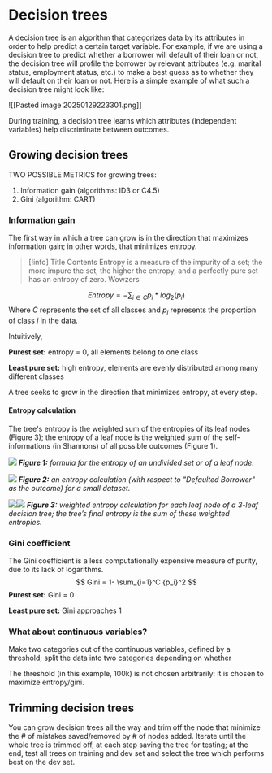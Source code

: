 # Decision trees
A decision tree is an algorithm that categorizes data by its attributes in order to help predict a certain target variable. For example, if we are using a decision tree to predict whether a borrower will default of their loan or not, the decision tree will profile the borrower by relevant attributes (e.g. marital status, employment status, etc.) to make a best guess as to whether they will default on their loan or not. Here is a simple example of what such a decision tree might look like:

![[Pasted image 20250129223301.png]]

During training, a decision tree learns which attributes (independent variables) help discriminate between outcomes.
## Growing decision trees
TWO POSSIBLE METRICS for growing trees:

1. Information gain (algorithms: ID3 or C4.5)
2. Gini (algorithm: CART)
### Information gain
The first way in which a tree can grow is in the direction that maximizes information gain; in other words, that minimizes entropy.


> [!info] Title
> Contents Entropy is a measure of the impurity of a set; the more impure the set, the higher the entropy, and a perfectly pure set has an entropy of zero.
> Wowzers


$$Entropy = -\sum_{i\in C}p_i*log_2(p_i)$$
Where $C$ represents the set of all classes and $p_i$ represents the proportion of class $i$ in the data.

Intuitively, 

**Purest set:** entropy = 0, all elements belong to one class

**Least pure set:** high entropy, elements are evenly distributed among many different classes

A tree seeks to grow in the direction that minimizes entropy, at every step.
#### Entropy calculation
The tree's entropy is the weighted sum of the entropies of its leaf nodes (Figure 3); the entropy of a leaf node is the weighted sum of the self-informations (in Shannons) of all possible outcomes (Figure 1).

![](https://lh7-rt.googleusercontent.com/docsz/AD_4nXeoVHykaGhGrim0MAP8SFOwCaBPpaAxlD2V094azsOa3cAZZVMz9exps4psTgZSe2h7MhjfiamTWtYnTH5R2iavq21VVyvnQQGw0mVF_3FbebgLThkUXuBj0sUaDzR4wo5z7s07lg?key=tcv5BltTjCsL69XLxwWUykjz)
***Figure 1:** formula for the entropy of an undivided set or of a leaf node.* 

![](https://lh7-rt.googleusercontent.com/docsz/AD_4nXfAefJ44Wp1X0svXHAV_l1u12J-bTjgeFBjru0kqpg6P3zDke-V9LiGq-nEevMKuw5_6FY0ki4eD6kPv80ukz5GOqlfPkA-3UxfQnkdhcc9NVscs8_zIatC5mTpzAAbOKQkLFp9DA?key=tcv5BltTjCsL69XLxwWUykjz)
***Figure 2:** an entropy calculation (with respect to "Defaulted Borrower" as the outcome) for a small dataset.*

![](https://lh7-rt.googleusercontent.com/docsz/AD_4nXduRMvTD9iVD4P4LPvDCkzZquhTBZ9i1mbZEZ2q-CJVG5k3ah_q6YwA-hs7n9HH0wi6dvBuX-e1O7lfemiyeVqGoaNeh29ZJrsrmt4HruGD119w8_3s8jHKeKGXPwgkSaJhFv0Jig?key=tcv5BltTjCsL69XLxwWUykjz)![](https://lh7-rt.googleusercontent.com/docsz/AD_4nXd3JZPSRwoN1Bx-Kf5KJrbu35noVEwUV5_rqzIZ9dL75tk15VP_SPXvD_4wklieLxvbMmkd8zdolvHZ65n7k79h9LnLlBXxVoy_o92FHIaQfKcaH-zUfxtF5YPn_gHBpgZSMq7a?key=tcv5BltTjCsL69XLxwWUykjz)
***Figure 3:** weighted entropy calculation for each leaf node of a 3-leaf decision tree; the tree’s final entropy is the sum of these weighted entropies.*

### Gini coefficient
The Gini coefficient is a less computationally expensive measure of purity, due to its lack of logarithms.
$$
Gini = 1- \sum_{i=1}^C {p_i}^2
$$
**Purest set:** Gini = 0

**Least pure set:** Gini approaches 1

### What about continuous variables? 

Make two categories out of the continuous variables, defined by a threshold; split the data into two categories depending on whether 

The threshold (in this example, 100k) is not chosen arbitrarily: it is chosen to maximize entropy/gini.

  

  

## Trimming decision trees

You can grow decision trees all the way and trim off the node that minimize the # of mistakes saved/removed by # of nodes added. Iterate until the whole tree is trimmed off, at each step saving the tree for testing; at the end, test all trees on training and dev set and select the tree which performs best on the dev set.